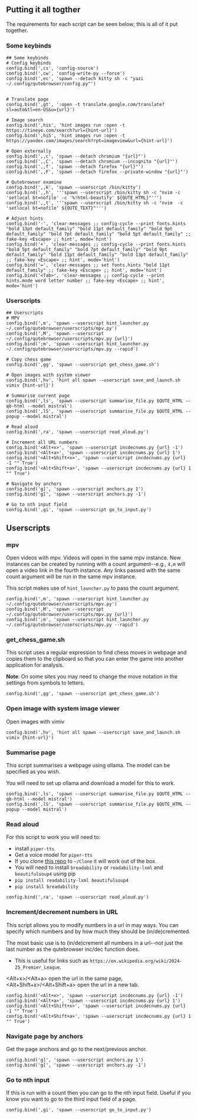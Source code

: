 ## Putting it all togther

The requirements for each script can be seen below; this is all of it put together.

### Some keybinds
```
## Some keybinds
# Config keybinds
config.bind(',cs', 'config-source')
config.bind(',cw', 'config-write-py --force')
config.bind(',ec', 'spawn --detach kitty sh -c "yazi ~/.config/qutebrowser/config.py"')


# Translate page
config.bind(',gt', ':open -t translate.google.com/translate?sl=auto&tl=en-US&u={url}')

# Image search
config.bind(',his', 'hint images run :open -t https://tineye.com/search?url={hint-url}')
config.bind(',hiS', 'hint images run :open -t https://yandex.com/images/search?rpt=imageview&url={hint-url}')

# Open externally
config.bind(',,c', 'spawn --detach chromium "{url}"')
config.bind(',,C', 'spawn --detach chromium --incognito "{url}"')
config.bind(',,f', 'spawn --detach firefox "{url}"')
config.bind(',,F', 'spawn --detach firefox --private-window "{url}"')

# Qutebrowser examine
config.bind(',,k', 'spawn --userscript /bin/kitty')
config.bind(',,h', '''spawn --userscript /bin/kitty sh -c "nvim -c 'setlocal bt=nofile' -c '%!html-beautify' ${QUTE_HTML}"''')
config.bind(',,t', '''spawn --userscript /bin/kitty sh -c "nvim  -c 'setlocal bt=nofile' ${QUTE_TEXT}"''')

# Adjust hints
config.bind('-', 'clear-messages ;; config-cycle --print fonts.hints "bold 13pt default_family" "bold 11pt default_family" "bold 9pt default_family" "bold 7pt default_family" "bold 5pt default_family" ;; fake-key <Escape> ;; hint', mode='hint')
config.bind('+', 'clear-messages ;; config-cycle --print fonts.hints "bold 5pt default_family" "bold 7pt default_family" "bold 9pt default_family" "bold 11pt default_family" "bold 13pt default_family" ;; fake-key <Escape> ;; hint', mode='hint')
config.bind('=', 'clear-messages ;; set fonts.hints "bold 11pt default_family" ;; fake-key <Escape> ;; hint', mode='hint')
config.bind('<Tab>', 'clear-messages ;; config-cycle --print hints.mode word letter number ;; fake-key <Escape> ;; hint', mode='hint')
```

### Userscripts
```
## Userscripts
# MPV
config.bind(',m', 'spawn --userscript hint_launcher.py ~/.config/qutebrowser/userscripts/mpv.py')
config.bind(',M', 'spawn --userscript ~/.config/qutebrowser/userscripts/mpv.py {url}')
config.bind(';m', 'spawn --userscript hint_launcher.py ~/.config/qutebrowser/userscripts/mpv.py --rapid')

# Copy chess game
config.bind(',gg', 'spawn --userscript get_chess_game.sh')

# Open images with system viewer
config.bind(',hv', 'hint all spawn --userscript save_and_launch.sh vimiv {hint-url}')

# Summarise current page
config.bind(',ls', 'spawn --userscript summarise_file.py $QUTE_HTML --qb-html --model mistral')
config.bind(',lS', 'spawn --userscript summarise_file.py $QUTE_HTML --popup --model mistral')

# Read aloud
config.bind(',ra', 'spawn --userscript read_aloud.py')

# Increment all URL numbers
config.bind('<Alt+x>', 'spawn --userscript incdecnums.py {url} -1')
config.bind('<Alt+a>', 'spawn --userscript incdecnums.py {url} 1')
config.bind('<Alt+Shift+x>', 'spawn --userscript incdecnums.py {url} -1 "" True')
config.bind('<Alt+Shift+a>', 'spawn --userscript incdecnums.py {url} 1 "" True')

# Navigate by anchors
config.bind('g]', 'spawn --userscript anchors.py 1')
config.bind('g[', 'spawn --userscript anchors.py -1')

# Go to nth input field
config.bind(',gi', 'spawn --userscript go_to_input.py')
```

## Userscripts
### mpv

Open videos with mpv. Videos will open in the same mpv instance. New instances can be created by running with a count argument--e.g., `4,m` will open a video link in the fourth instance. Any links passed with the same count argument will be run in the same mpv instance.

This script makes use of `hint_launcher.py` to pass the count argument.

```
config.bind(',m', 'spawn --userscript hint_launcher.py ~/.config/qutebrowser/userscripts/mpv.py')
config.bind(',M', 'spawn --userscript ~/.config/qutebrowser/userscripts/mpv.py {url}')
config.bind(';m', 'spawn --userscript hint_launcher.py ~/.config/qutebrowser/userscripts/mpv.py --rapid')
```

### get_chess_game.sh

This script uses a regular expression to find chess moves in webpage and copies them to the clipboard so that you can enter the game into another application for analysis.

**Note**: On some sites you may need to change the move notation in the settings from symbols to letters.

```
config.bind(',gg', 'spawn --userscript get_chess_game.sh')
```

### Open image with system image viewer

Open images with vimiv

```
config.bind(',hv', 'hint all spawn --userscript save_and_launch.sh vimiv {hint-url}')
```

### Summarise page

This script summarises a webpage using ollama. The model can be specified as you wish.

You will need to set up ollama and download a model for this to work.

```
config.bind(',ls', 'spawn --userscript summarise_file.py $QUTE_HTML --qb-html --model mistral')
config.bind(',lS', 'spawn --userscript summarise_file.py $QUTE_HTML --popup --model mistral')
```

### Read aloud

For this script to work you will need to:

 - install `piper-tts`
 - Get a voice model for `piper-tts`
  - If you clone [this repo](https://github.com/sweetbbak/Neural-Amy-TTS) to `~/Clone` it will work out of the box.
 - You will need to install `breadability` or `readability-lxml` and `beautifulsoup4` using pip
  - `pip install readability-lxml beautifulsoup4`
  - `pip install breadability`

```
config.bind(',ra', 'spawn --userscript read_aloud.py')
```

### Increment/decrement numbers in URL

This script allows you to modify numbers in a url in may ways. You can specify which numbers and by how much they should be (in/de)cremented.

The most basic use is to (in/de)crement all numbers in a url--not just the last number as the qutebrowser inc/dec function does. 
 - This is useful for links such as `https://en.wikipedia.org/wiki/2024-25_Premier_League`.

<Alt+x>/<Alt+a> open the url in the same page, <Alt+Shift+x>/<Alt+Shift+a> open the url in a new tab.

```
config.bind('<Alt+x>', 'spawn --userscript incdecnums.py {url} -1')
config.bind('<Alt+a>', 'spawn --userscript incdecnums.py {url} 1')
config.bind('<Alt+Shift+x>', 'spawn --userscript incdecnums.py {url} -1 "" True')
config.bind('<Alt+Shift+a>', 'spawn --userscript incdecnums.py {url} 1 "" True')
```

### Navigate page by anchors

Get the page anchors and go to the next/previous anchor.

```
config.bind('g]', 'spawn --userscript anchors.py 1')
config.bind('g[', 'spawn --userscript anchors.py -1')
```

### Go to nth input

If this is run with a count then you can go to the nth input field. Useful if you know you want to go to the third input field of a page.

```
config.bind(',gi', 'spawn --userscript go_to_input.py')
```

